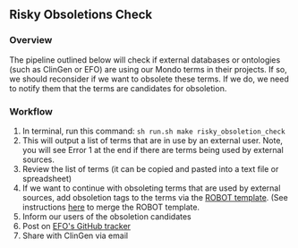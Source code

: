 ## Risky Obsoletions Check

### Overview

The pipeline outlined below will check if external databases or ontologies (such as ClinGen or EFO) are using our Mondo terms in their projects. If so, we should reconsider if we want to obsolete these terms. If we do, we need to notify them that the terms are candidates for obsoletion.

### Workflow
1. In terminal, run this command: `sh run.sh make risky_obsoletion_check`
1. This will output a list of terms that are in use by an external user. Note, you will see Error 1 at the end if there are terms being used by external sources.
1. Review the list of terms (it can be copied and pasted into a text file or spreadsheet)
1. If we want to continue with obsoleting terms that are used by external sources, add obsoletion tags to the terms via the [ROBOT template](https://docs.google.com/spreadsheets/d/1tt1Wk70j9XiHLV1vKQyNiHhaazh286pobpJk1ecSCCg/edit#gid=505727337). (See instructions [here](https://mondo.readthedocs.io/en/latest/editors-guide/robot-template/) to merge the ROBOT template.
1. Inform our users of the obsoletion candidates
  1. Post on [EFO's GitHub tracker](https://github.com/EBISPOT/efo/issues)
  1. Share with ClinGen via email